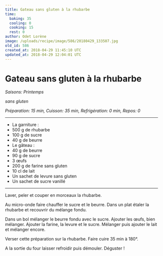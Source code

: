 ```yaml
---
title: Gateau sans gluten à la rhubarbe
time:
  baking: 35
  cooling: 0
  cooking: 15
  rest: 0
author: Odet Lorène
image: /uploads/recipe/image/586/20180429_133507.jpg
old_id: 586
created_at: 2018-04-29 11:45:10 UTC
updated_at: 2018-04-29 12:04:01 UTC
---
```


# Gateau sans gluten à la rhubarbe

_Saisons: Printemps_

_sans gluten_

_Préparation: 15 min, Cuisson: 35 min, Refrigération: 0 min, Repos: 0_

---

- La garniture :
- 500 g de rhubarbe
- 100 g de sucre
- 40 g de beurre
- Le gâteau :
- 40 g de beurre
- 90 g de sucre
- 3 œufs
- 200 g de farine sans gluten
- 10 cl de lait
- Un sachet de levure sans gluten
- Un sachet de sucre vanillé

---

Laver, peler et couper en morceaux la rhubarbe.

Au micro-onde faire chauffer le sucre et le beurre. Dans un plat étaler la rhubarbe et recouvrir du mélange fondu.

Dans un bol mélanger le beurre fondu avec le sucre. Ajouter les œufs, bien mélanger. Ajouter la farine, la levure et le sucre. Mélanger puis ajouter le lait et mélanger encore.

Verser cette préparation sur la rhubarbe. Faire cuire 35 min à 180°.

A la sortie du four laisser refroidir puis démouler. Déguster !
